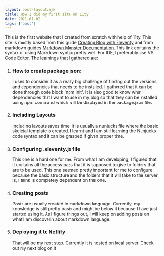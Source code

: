 ```yaml
---
layout: post-layout.njk 
title: How I did my first site on 11ty
date: 2021-01-02
tags: ['post']
---
```

This is the first website that I created from scratch with help of 11ty. This site is mostly based from this guide [Creating Blog with Eleventy](https://keepinguptodate.com/pages/2019/06/creating-blog-with-eleventy/) and from markdown guides [Markdown Monster Documentation](https://markdownmonster.west-wind.com/docs/_4xs10gaui.htm). This link contains the syntax of using Markdown syntax pretty well. For IDE, I preferably use VS Code Editor.
The learnings that I gathered are:

1. ### How to create package json:
	I used to consider it as a really big challenge of finding out the versions and dependencies that needs to be installed. I gathered that it can be done through code block 'npm init'. It is also good to know what dependencies that I want to use in my blog so that they can be installed using npm command which will be displayed in the package.json file.

2. ### Including Layouts
	Including layouts saves time. It is usually a nunjucks file where the basic skeletal template is created. I learnt and I am still learning the Nunjucks code syntax and it can be grasped if given proper time.
	
3. ### Configuring .eleventy.js file
	This one is a hard one for me. From what I am developing, I figured that it contains all the access pass that it is supposed to give to folders that are to be used. This one seemed pretty important for me to configure because the basic structure and the folders that it will take to the server is, I think is completely dependent on this one.
	
4. ### Creating posts
	Posts are usually created in markdown language. Currently, my knowledge is still pretty basic and might be below it because I have just started using it. As I figure things out, I will keep on adding posts on what I am discoverin about markdown language.
	
5. ### Deploying it to Netlify
	That will be my next step. Currently it is hosted on local server. Check out my next blog on it
